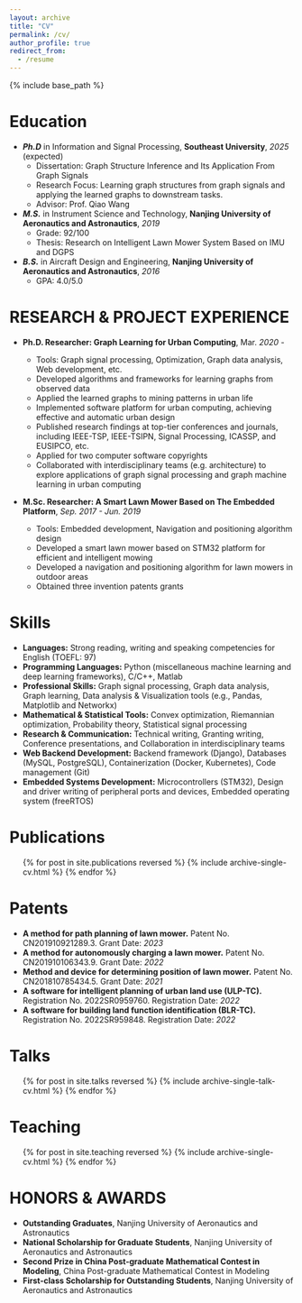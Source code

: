 ```yaml
---
layout: archive
title: "CV"
permalink: /cv/
author_profile: true
redirect_from:
  - /resume
---
```


{% include base_path %}

Education
======
* ***Ph.D*** in Information and Signal Processing, **Southeast University**, *2025* (expected)
  * Dissertation: Graph Structure Inference and Its Application From Graph Signals
  * Research Focus: Learning graph structures from graph signals and applying the learned graphs to downstream tasks.
  * Advisor: Prof. Qiao Wang
* ***M.S.*** in  Instrument Science and Technology, **Nanjing University of Aeronautics and Astronautics**, *2019* 
  * Grade: 92/100
  * Thesis: Research on Intelligent Lawn Mower System Based on IMU and DGPS
* ***B.S.*** in Aircraft Design and Engineering, **Nanjing University of Aeronautics and Astronautics**, *2016*
  * GPA: 4.0/5.0

RESEARCH & PROJECT EXPERIENCE
======
* **Ph.D. Researcher: Graph Learning for Urban Computing**, Mar. *2020 -*
  * Tools: Graph signal processing, Optimization, Graph data analysis, Web development, etc.
  * Developed algorithms and frameworks for learning graphs from observed data
  * Applied the learned graphs to mining patterns in urban life
  * Implemented software platform for urban computing, achieving effective and automatic urban design
  * Published research findings at top-tier conferences and journals, including IEEE-TSP, IEEE-TSIPN, Signal Processing, ICASSP, and EUSIPCO, etc.
  * Applied for two computer software copyrights
  * Collaborated with interdisciplinary teams (e.g. architecture) to explore applications of graph signal processing and graph machine learning in urban computing

* **M.Sc. Researcher: A Smart Lawn Mower Based on The Embedded Platform**, *Sep. 2017 - Jun. 2019*
  * Tools: Embedded development, Navigation and positioning algorithm design
  * Developed a smart lawn mower based on STM32 platform for efficient and intelligent mowing
  * Developed a navigation and positioning algorithm for lawn mowers in outdoor areas
  * Obtained three invention patents grants

  
Skills
======
* **Languages:** Strong reading, writing and speaking competencies for English (TOEFL: 97)
* **Programming Languages:** Python (miscellaneous machine learning and deep learning frameworks), C/C++, Matlab
* **Professional Skills:** Graph signal processing, Graph data analysis, Graph learning, Data analysis & Visualization tools (e.g., Pandas, Matplotlib and Networkx)
* **Mathematical & Statistical Tools:** Convex optimization, Riemannian optimization, Probability theory, Statistical signal processing
* **Research & Communication:** Technical writing, Granting writing, Conference presentations, and Collaboration in interdisciplinary teams
* **Web Backend Development:** Backend framework (Django), Databases (MySQL, PostgreSQL), Containerization (Docker, Kubernetes), Code management (Git)
* **Embedded Systems Development:** Microcontrollers (STM32), Design and driver writing of peripheral ports and devices, Embedded operating system (freeRTOS)


Publications
======
  <ul>{% for post in site.publications reversed %}
    {% include archive-single-cv.html %}
  {% endfor %}</ul>

Patents
======
* **A method for path planning of lawn mower.** Patent No. CN201910921289.3. Grant Date: *2023*
* **A method for autonomously charging a lawn mower.** Patent No. CN201910106343.9. Grant Date: *2022*
* **Method and device for determining position of lawn mower.** Patent No. CN201810785434.5. Grant Date: *2021*
* **A software for intelligent planning of urban land use (ULP-TC).** Registration No. 2022SR0959760. Registration Date: *2022*
* **A software for building land function identification (BLR-TC).** Registration No. 2022SR959848. Registration Date: *2022*
  
Talks
======
  <ul>{% for post in site.talks reversed %}
    {% include archive-single-talk-cv.html  %}
  {% endfor %}</ul>
  
Teaching
======
  <ul>{% for post in site.teaching reversed %}
    {% include archive-single-cv.html %}
  {% endfor %}</ul>

HONORS & AWARDS
======
* **Outstanding Graduates**, Nanjing University of Aeronautics and Astronautics
* **National Scholarship for Graduate Students**, Nanjing University of Aeronautics and Astronautics
* **Second Prize in China Post-graduate Mathematical Contest in Modeling**, China Post-graduate Mathematical Contest in Modeling
* **First-class Scholarship for Outstanding Students**, Nanjing University of Aeronautics and Astronautics


